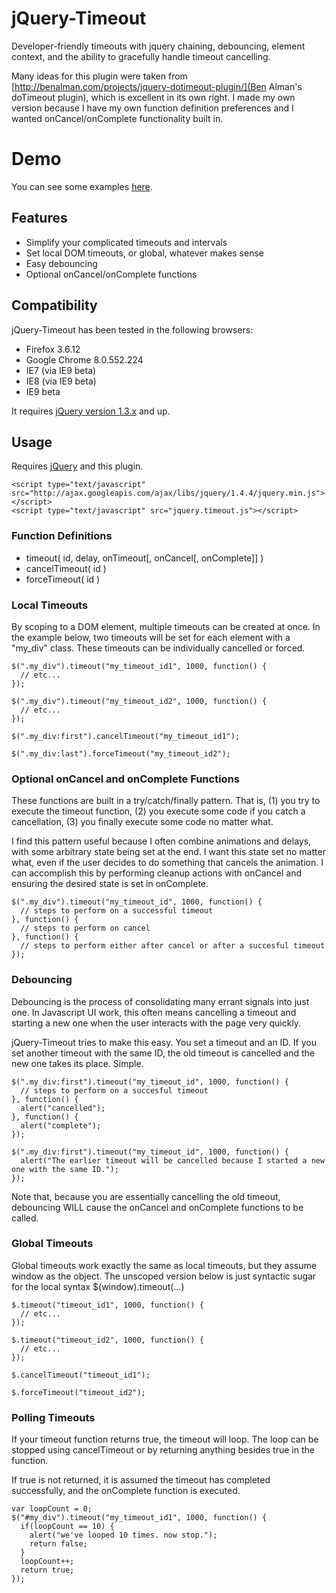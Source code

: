 # jQuery-Timeout

Developer-friendly timeouts with jquery chaining, debouncing, element context, and the 
ability to gracefully handle timeout cancelling.

Many ideas for this plugin were taken from
[http://benalman.com/projects/jquery-dotimeout-plugin/](Ben Alman's doTimeout plugin), 
which is excellent in its own right. I made my own version because I have my own 
function definition preferences and I wanted onCancel/onComplete functionality built in.

# Demo

You can see some examples [here](http://dl.dropbox.com/u/124192/websites/jquerytimeout/index.html).

## Features

  * Simplify your complicated timeouts and intervals
  * Set local DOM timeouts, or global, whatever makes sense
  * Easy debouncing
  * Optional onCancel/onComplete functions
  
## Compatibility

jQuery-Timeout has been tested in the following browsers:
  
  * Firefox 3.6.12
  * Google Chrome 8.0.552.224
  * IE7 (via IE9 beta)
  * IE8 (via IE9 beta)
  * IE9 beta
  
It requires [jQuery version 1.3.x](http://jquery.com) and up.

## Usage

Requires [jQuery](http://jquery.com) and this plugin.

    <script type="text/javascript" src="http://ajax.googleapis.com/ajax/libs/jquery/1.4.4/jquery.min.js"></script>
    <script type="text/javascript" src="jquery.timeout.js"></script>
    
### Function Definitions

  * timeout( id, delay, onTimeout[, onCancel[, onComplete]] )
  * cancelTimeout( id )
  * forceTimeout( id )

### Local Timeouts

By scoping to a DOM element, multiple timeouts can be created at once. In the example below, two timeouts 
will be set for each element with a "my_div" class. These timeouts can be individually cancelled or forced.

    $(".my_div").timeout("my_timeout_id1", 1000, function() {
      // etc...
    });
    
    $(".my_div").timeout("my_timeout_id2", 1000, function() {
      // etc...
    });
    
    $(".my_div:first").cancelTimeout("my_timeout_id1");
    
    $(".my_div:last").forceTimeout("my_timeout_id2");
    
### Optional onCancel and onComplete Functions

These functions are built in a try/catch/finally pattern. That is, (1) you try to execute the timeout
function, (2) you execute some code if you catch a cancellation, (3) you finally execute some code 
no matter what.

I find this pattern useful because I often combine animations and delays, with some arbitrary state 
being set at the end. I want this state set no matter what, even if the user decides to do something 
that cancels the animation. I can accomplish this by performing cleanup actions with onCancel and 
ensuring the desired state is set in onComplete.

    $(".my_div").timeout("my_timeout_id", 1000, function() {
      // steps to perform on a successful timeout
    }, function() {
      // steps to perform on cancel
    }, function() {
      // steps to perform either after cancel or after a succesful timeout
    });

### Debouncing

Debouncing is the process of consolidating many errant signals into just one. In Javascript UI 
work, this often means cancelling a timeout and starting a new one when the user interacts with 
the page very quickly.

jQuery-Timeout tries to make this easy. You set a timeout and an ID. If you set another timeout 
with the same ID, the old timeout is cancelled and the new one takes its place. Simple.

    $(".my_div:first").timeout("my_timeout_id", 1000, function() {
      // steps to perform on a succesful timeout
    }, function() {
      alert("cancelled");
    }, function() {
      alert("complete");
    });

    $(".my_div:first").timeout("my_timeout_id", 1000, function() {
      alert("The earlier timeout will be cancelled because I started a new one with the same ID.");
    });
    
Note that, because you are essentially cancelling the old timeout, debouncing WILL cause the 
onCancel and onComplete functions to be called. 
    
### Global Timeouts

Global timeouts work exactly the same as local timeouts, but they assume window as the object.
The unscoped version below is just syntactic sugar for the local syntax $(window).timeout(...)

    $.timeout("timeout_id1", 1000, function() {
      // etc...
    });
    
    $.timeout("timeout_id2", 1000, function() {
      // etc...
    });
    
    $.cancelTimeout("timeout_id1");
    
    $.forceTimeout("timeout_id2");
    
### Polling Timeouts

If your timeout function returns true, the timeout will loop. The loop can be stopped using 
cancelTimeout or by returning anything besides true in the function.

If true is not returned, it is assumed the timeout has completed successfully, and the onComplete 
function is executed.

    var loopCount = 0;
    $("#my_div").timeout("my_timeout_id1", 1000, function() {
      if(loopCount == 10) {
        alert("we've looped 10 times. now stop.");
        return false;
      }
      loopCount++;
      return true;
    });